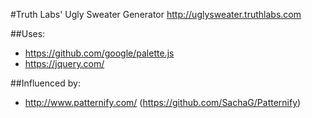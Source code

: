 #Truth Labs' Ugly Sweater Generator
http://uglysweater.truthlabs.com

##Uses:
- https://github.com/google/palette.js
- https://jquery.com/

##Influenced by:
- http://www.patternify.com/ (https://github.com/SachaG/Patternify)
